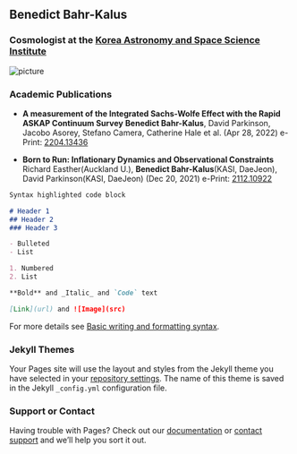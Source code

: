 ## Benedict Bahr-Kalus
### Cosmologist at the [Korea Astronomy and Space Science Institute](http://cosmology.kasi.re.kr/index.php)

![picture](/KalusB.github.io/assets/WipeOut24_03_2020_032402.588000.jpg)

### Academic Publications

- **A measurement of the Integrated Sachs-Wolfe Effect with the Rapid ASKAP Continuum Survey**
**Benedict Bahr-Kalus**, David Parkinson, Jacobo Asorey, Stefano Camera, Catherine Hale et al. (Apr 28, 2022)
e-Print: [2204.13436](https://arxiv.org/abs/2204.13436)

- **Born to Run: Inflationary Dynamics and Observational Constraints**
Richard Easther(Auckland U.), **Benedict Bahr-Kalus**(KASI, DaeJeon), David Parkinson(KASI, DaeJeon) (Dec 20, 2021)
e-Print: [2112.10922](https://arxiv.org/abs/2112.10922)



```markdown
Syntax highlighted code block

# Header 1
## Header 2
### Header 3

- Bulleted
- List

1. Numbered
2. List

**Bold** and _Italic_ and `Code` text

[Link](url) and ![Image](src)
```

For more details see [Basic writing and formatting syntax](https://docs.github.com/en/github/writing-on-github/getting-started-with-writing-and-formatting-on-github/basic-writing-and-formatting-syntax).

### Jekyll Themes

Your Pages site will use the layout and styles from the Jekyll theme you have selected in your [repository settings](https://github.com/KalusB/KalusB.github.io/settings/pages). The name of this theme is saved in the Jekyll `_config.yml` configuration file.

### Support or Contact

Having trouble with Pages? Check out our [documentation](https://docs.github.com/categories/github-pages-basics/) or [contact support](https://support.github.com/contact) and we’ll help you sort it out.
